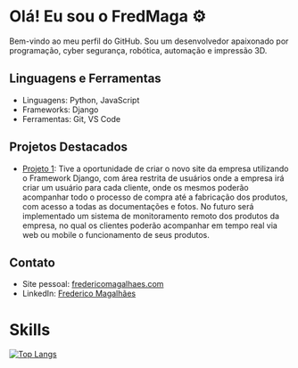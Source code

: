 # Olá! Eu sou o FredMaga ⚙️

Bem-vindo ao meu perfil do GitHub. Sou um desenvolvedor apaixonado por programação, cyber segurança, robótica, automação e impressão 3D.

## Linguagens e Ferramentas

- Linguagens: Python, JavaScript
- Frameworks: Django
- Ferramentas: Git, VS Code

## Projetos Destacados

- [Projeto 1](https://www.fyequipamentos.com.br): Tive a oportunidade de criar o novo site da empresa utilizando o Framework Django, com área restrita de usuários onde a empresa irá criar um usuário para cada cliente, onde os mesmos poderão acompanhar todo o processo de compra até a fabricação dos produtos, com acesso a todas as documentações e fotos. No futuro será implementado um sistema de monitoramento remoto dos produtos da empresa, no qual os clientes poderão acompanhar em tempo real via web ou mobile o funcionamento de seus produtos.

## Contato

- Site pessoal: [fredericomagalhaes.com](https://www.fredericomagalhaes.com)
- LinkedIn: [Frederico Magalhães](https://www.linkedin.com/in/frederico-magalhães/)

# Skills

<div style="width: 200px;">
<a href="https://github.com/SeuPerfilAqui/github-readme-stats">
  <img src="https://github-readme-stats.vercel.app/api/top-langs/?username=FredMagas&langs_count=8" alt="Top Langs" />
</a>
</div>



